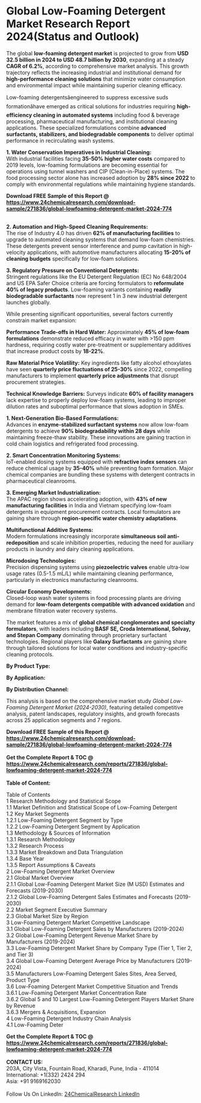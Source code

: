<h1>Global Low-Foaming Detergent Market Research Report 2024(Status and Outlook)</h1><p>The global <strong>low-foaming detergent market</strong> is projected to grow from <strong>USD 32.5 billion in 2024 to USD 48.7 billion by 2030</strong>, expanding at a steady <strong>CAGR of 6.2%</strong>, according to comprehensive market analysis. This growth trajectory reflects the increasing industrial and institutional demand for <strong>high-performance cleaning solutions</strong> that minimize water consumption and environmental impact while maintaining superior cleaning efficacy.</p><p>Low-foaming detergentsâengineered to suppress excessive suds formationâhave emerged as critical solutions for industries requiring <strong>high-efficiency cleaning in automated systems</strong> including food &amp; beverage processing, pharmaceutical manufacturing, and institutional cleaning applications. These specialized formulations combine <strong>advanced surfactants, stabilizers, and biodegradable components</strong> to deliver optimal performance in recirculating wash systems.</p><p><strong>1. Water Conservation Imperatives in Industrial Cleaning:</strong><br>
With industrial facilities facing <strong>35-50% higher water costs</strong> compared to 2019 levels, low-foaming formulations are becoming essential for operations using tunnel washers and CIP (Clean-in-Place) systems. The food processing sector alone has increased adoption by <strong>28% since 2022</strong> to comply with environmental regulations while maintaining hygiene standards.</p><div><b>Download FREE Sample of this Report @ 
            <a href="https://www.24chemicalresearch.com/download-sample/271836/global-lowfoaming-detergent-market-2024-774">
            https://www.24chemicalresearch.com/download-sample/271836/global-lowfoaming-detergent-market-2024-774</a></b></div><br><p><strong>2. Automation and High-Speed Cleaning Requirements:</strong><br>
The rise of Industry 4.0 has driven <strong>62% of manufacturing facilities</strong> to upgrade to automated cleaning systems that demand low-foam chemistries. These detergents prevent sensor interference and pump cavitation in high-velocity applications, with automotive manufacturers allocating <strong>15-20% of cleaning budgets</strong> specifically for low-foam solutions.</p><p><strong>3. Regulatory Pressure on Conventional Detergents:</strong><br>
Stringent regulations like the EU Detergent Regulation (EC) No 648/2004 and US EPA Safer Choice criteria are forcing formulators to <strong>reformulate 40% of legacy products</strong>. Low-foaming variants containing <strong>readily biodegradable surfactants</strong> now represent 1 in 3 new industrial detergent launches globally.</p><p>While presenting significant opportunities, several factors currently constrain market expansion:</p><p><strong>Performance Trade-offs in Hard Water:</strong> Approximately <strong>45% of low-foam formulations</strong> demonstrate reduced efficacy in water with &gt;150 ppm hardness, requiring costly water pre-treatment or supplementary additives that increase product costs by <strong>18-22%</strong>.</p><p><strong>Raw Material Price Volatility:</strong> Key ingredients like fatty alcohol ethoxylates have seen <strong>quarterly price fluctuations of 25-30%</strong> since 2022, compelling manufacturers to implement <strong>quarterly price adjustments</strong> that disrupt procurement strategies.</p><p><strong>Technical Knowledge Barriers:</strong> Surveys indicate <strong>60% of facility managers</strong> lack expertise to properly deploy low-foam systems, leading to improper dilution rates and suboptimal performance that slows adoption in SMEs.</p><p><strong>1. Next-Generation Bio-Based Formulations:</strong><br>
Advances in <strong>enzyme-stabilized surfactant systems</strong> now allow low-foam detergents to achieve <strong>90% biodegradability within 28 days</strong> while maintaining freeze-thaw stability. These innovations are gaining traction in cold chain logistics and refrigerated food processing.</p><p><strong>2. Smart Concentration Monitoring Systems:</strong><br>
IoT-enabled dosing systems equipped with <strong>refractive index sensors</strong> can reduce chemical usage by <strong>35-40%</strong> while preventing foam formation. Major chemical companies are bundling these systems with detergent contracts in pharmaceutical cleanrooms.</p><p><strong>3. Emerging Market Industrialization:</strong><br>
The APAC region shows accelerating adoption, with <strong>43% of new manufacturing facilities</strong> in India and Vietnam specifying low-foam detergents in equipment procurement contracts. Local formulators are gaining share through <strong>region-specific water chemistry adaptations</strong>.</p><p><strong>Multifunctional Additive Systems:</strong><br>
	Modern formulations increasingly incorporate <strong>simultaneous soil anti-redeposition</strong> and scale inhibition properties, reducing the need for auxiliary products in laundry and dairy cleaning applications.</p><p><strong>Microdosing Technologies:</strong><br>
	Precision dispensing systems using <strong>piezoelectric valves</strong> enable ultra-low usage rates (0.5-1.5 mL/L) while maintaining cleaning performance, particularly in electronics manufacturing cleanrooms.</p><p><strong>Circular Economy Developments:</strong><br>
	Closed-loop wash water systems in food processing plants are driving demand for <strong>low-foam detergents compatible with advanced oxidation</strong> and membrane filtration water recovery systems.</p><p>The market features a mix of <strong>global chemical conglomerates and specialty formulators</strong>, with leaders including <strong>BASF SE, Croda International, Solvay, and Stepan Company</strong> dominating through proprietary surfactant technologies. Regional players like <strong>Galaxy Surfactants</strong> are gaining share through tailored solutions for local water conditions and industry-specific cleaning protocols.</p><p><strong>By Product Type:</strong></p><p><strong>By Application:</strong></p><p><strong>By Distribution Channel:</strong></p><p>This analysis is based on the comprehensive market study <em>Global Low-Foaming Detergent Market (2024-2030)</em>, featuring detailed competitive analysis, patent landscapes, regulatory insights, and growth forecasts across 25 application segments and 7 regions.</p><div><b>Download FREE Sample of this Report @ 
            <a href="https://www.24chemicalresearch.com/download-sample/271836/global-lowfoaming-detergent-market-2024-774">
            https://www.24chemicalresearch.com/download-sample/271836/global-lowfoaming-detergent-market-2024-774</a></b></div><br><div><b>Get the Complete Report & TOC @ 
            <a href="https://www.24chemicalresearch.com/reports/271836/global-lowfoaming-detergent-market-2024-774">
            https://www.24chemicalresearch.com/reports/271836/global-lowfoaming-detergent-market-2024-774</a></b></div><br>
            <b>Table of Content:</b><p>Table of Contents<br />
1 Research Methodology and Statistical Scope<br />
1.1 Market Definition and Statistical Scope of Low-Foaming Detergent<br />
1.2 Key Market Segments<br />
1.2.1 Low-Foaming Detergent Segment by Type<br />
1.2.2 Low-Foaming Detergent Segment by Application<br />
1.3 Methodology & Sources of Information<br />
1.3.1 Research Methodology<br />
1.3.2 Research Process<br />
1.3.3 Market Breakdown and Data Triangulation<br />
1.3.4 Base Year<br />
1.3.5 Report Assumptions & Caveats<br />
2 Low-Foaming Detergent Market Overview<br />
2.1 Global Market Overview<br />
2.1.1 Global Low-Foaming Detergent Market Size (M USD) Estimates and Forecasts (2019-2030)<br />
2.1.2 Global Low-Foaming Detergent Sales Estimates and Forecasts (2019-2030)<br />
2.2 Market Segment Executive Summary<br />
2.3 Global Market Size by Region<br />
3 Low-Foaming Detergent Market Competitive Landscape<br />
3.1 Global Low-Foaming Detergent Sales by Manufacturers (2019-2024)<br />
3.2 Global Low-Foaming Detergent Revenue Market Share by Manufacturers (2019-2024)<br />
3.3 Low-Foaming Detergent Market Share by Company Type (Tier 1, Tier 2, and Tier 3)<br />
3.4 Global Low-Foaming Detergent Average Price by Manufacturers (2019-2024)<br />
3.5 Manufacturers Low-Foaming Detergent Sales Sites, Area Served, Product Type<br />
3.6 Low-Foaming Detergent Market Competitive Situation and Trends<br />
3.6.1 Low-Foaming Detergent Market Concentration Rate<br />
3.6.2 Global 5 and 10 Largest Low-Foaming Detergent Players Market Share by Revenue<br />
3.6.3 Mergers & Acquisitions, Expansion<br />
4 Low-Foaming Detergent Industry Chain Analysis<br />
4.1 Low-Foaming Deter</p><div><b>Get the Complete Report & TOC @ 
            <a href="https://www.24chemicalresearch.com/reports/271836/global-lowfoaming-detergent-market-2024-774">
            https://www.24chemicalresearch.com/reports/271836/global-lowfoaming-detergent-market-2024-774</a></b></div><br><b>CONTACT US:</b><br>
            203A, City Vista, Fountain Road, Kharadi, Pune, India - 411014<br>
            International: +1(332) 2424 294<br>
            Asia: +91 9169162030 <br><br>
            Follow Us On LinkedIn: <a href="https://www.linkedin.com/company/24chemicalresearch/">24ChemicalResearch LinkedIn</a>